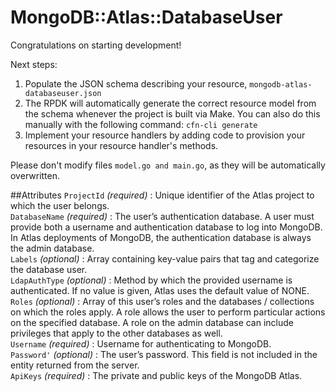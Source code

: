 # MongoDB::Atlas::DatabaseUser

Congratulations on starting development!

Next steps:

1. Populate the JSON schema describing your resource, `mongodb-atlas-databaseuser.json`
2. The RPDK will automatically generate the correct resource model from the
   schema whenever the project is built via Make.
   You can also do this manually with the following command: `cfn-cli generate`
3. Implement your resource handlers by adding code to provision your resources in your resource handler's methods.

Please don't modify files `model.go and main.go`, as they will be automatically overwritten.

##Attributes
`ProjectId` *(required)* : Unique identifier of the Atlas project to which the user belongs.<br>
`DatabaseName` *(required)* : The user’s authentication database. A user must provide both a username and authentication database to log into MongoDB. In Atlas deployments of MongoDB, the authentication database is always the admin database.<br>
`Labels` *(optional)* : Array containing key-value pairs that tag and categorize the database user.<br>
`LdapAuthType` *(optional)* : Method by which the provided username is authenticated. If no value is given, Atlas uses the default value of NONE.<br>
`Roles` *(optional)* : Array of this user’s roles and the databases / collections on which the roles apply. A role allows the user to perform particular actions on the specified database. A role on the admin database can include privileges that apply to the other databases as well.<br>
`Username` *(required)* : Username for authenticating to MongoDB.<br>
`Password'` *(optional)* : The user’s password. This field is not included in the entity returned from the server.<br>
`ApiKeys` *(required)* : The private and public keys of the MongoDB Atlas.<br>
